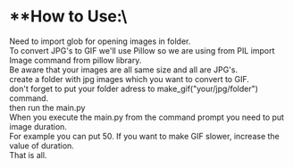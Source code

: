 # **How to Use:\ 
Need to import glob for opening images in folder.\
To convert JPG's to GIF we'll use Pillow so we are using from PIL import Image command from pillow library.\
Be aware that your images are all same size and all are JPG's.\
create a folder with jpg images which you want to convert to GIF.\
don't forget to put your folder adress to make_gif("your/jpg/folder") command.\
then run the main.py\
When you execute the main.py from the command prompt you need to put image duration.\
For example you can put 50. If you want to make GIF slower, increase the value of duration.\
That is all.
